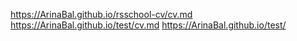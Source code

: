 https://ArinaBal.github.io/rsschool-cv/cv.md
https://ArinaBal.github.io/test/cv.md
https://ArinaBal.github.io/test/
